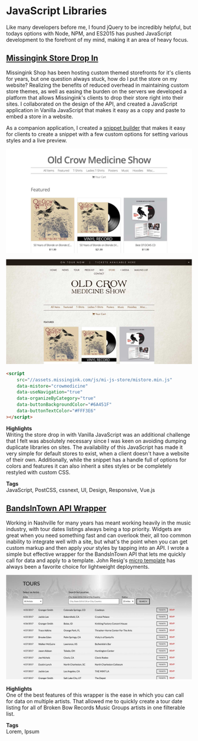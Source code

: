 # JavaScript Libraries

Like many developers before me, I found jQuery to be incredibly helpful, but todays options with Node, NPM, and ES2015 has pushed JavaScript development to the forefront of my mind, making it an area of heavy focus.

## [Missingink Store Drop In](https://shop.missingink.com/crowmedicine)

Missingink Shop has been hosting custom themed storefronts for it's clients for years, but one question always stuck, how do I put the store on my website?  Realizing the benefits of reduced overhead in maintaining custom store themes, as well as easing the burden on the servers we developed a platform that allows Missingink's clients to drop their store right into their sites.  I collaborated on the design of the API, and created a JavaScript application in Vanilla JavaScript that makes it easy as a copy and paste to embed a store in a website.

As a companion application, I created a [snippet builder](http://mi-script-builder.brkstn-dev.com/) that makes it easy for clients to create a snippet with a few custom options for setting various styles and a live preview.

<div class="image-grid half">
    <p><img src="/assets/images/projects/missinginkshop.jpg"/></p>
    <p><img src="/assets/images/projects/old-crow-site-merch.jpg"/></p>
</div>

```html
<script
    src="//assets.missingink.com/js/mi-js-store/mistore.min.js"
    data-mistore="crowmedicine"
    data-useNavigation="true"
    data-organizeByCategory="true"
    data-buttonBackgroundColor="#6A451F"
    data-buttonTextColor="#FFF3E6"
></script>
```

__Highlights__  
Writing the store drop in with Vanilla JavaScript was an additional challenge that I felt was absolutely necessary since I was keen on avoiding dumping duplicate libraries on sites.  The availability of this JavaScript has made it very simple for default stores to exist, when a client doesn't have a website of their own.  Additionally, while the snippet has a handle full of options for colors and features it can also inherit a sites styles or be completely restyled with custom CSS.

__Tags__  
JavaScript, PostCSS, cssnext, UI, Design, Responsive, Vue.js

## [BandsInTown API Wrapper](https://www.npmjs.com/package/bandsintown-events)

Working in Nashville for many years has meant working heavily in the music industry, with tour dates listings always being a top priority.  Widgets are great when you need something fast and can overlook their, all too common inability to integrate well with a site, but what's the point when you can get custom markup and then apply _your_ styles by tapping into an API.  I wrote a simple but effective wrapper for the BandsInTown API that lets me quickly call for data and apply to a template.  John Resig's [micro template](https://johnresig.com/blog/javascript-micro-templating/) has always been a favorite choice for lightweight deployments.

<div class="image-grid">
    <p><img src="/assets/images/projects/bbr-tour.jpg"/></p>
</div>

__Highlights__  
One of the best features of this wrapper is the ease in which you can call for data on multiple artists.  That allowed me to quickly create a tour date listing for all of Broken Bow Records Music Groups artists in one filterable list.

__Tags__  
Lorem, Ipsum

